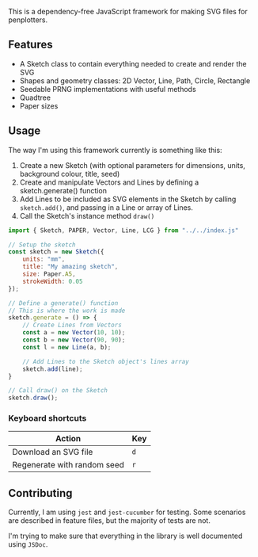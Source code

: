 This is a dependency-free JavaScript framework for making SVG files for penplotters.

## Features

- A Sketch class to contain everything needed to create and render the SVG
- Shapes and geometry classes: 2D Vector, Line, Path, Circle, Rectangle
- Seedable PRNG implementations with useful methods
- Quadtree
- Paper sizes

## Usage

The way I'm using this framework currently is something like this:

1. Create a new Sketch (with optional parameters for dimensions, units, background colour, title, seed)
2. Create and manipulate Vectors and Lines by defining a sketch.generate() function
3. Add Lines to be included as SVG elements in the Sketch by calling `sketch.add()`, and passing in a Line or array of Lines.
4. Call the Sketch's instance method `draw()`

```js
import { Sketch, PAPER, Vector, Line, LCG } from "../../index.js"

// Setup the sketch
const sketch = new Sketch({
    units: "mm",
    title: "My amazing sketch",
    size: Paper.A5,
    strokeWidth: 0.05
});

// Define a generate() function
// This is where the work is made
sketch.generate = () => {
    // Create Lines from Vectors
    const a = new Vector(10, 10);
    const b = new Vector(90, 90);
    const l = new Line(a, b);

    // Add Lines to the Sketch object's lines array
    sketch.add(line);
}

// Call draw() on the Sketch
sketch.draw();
```

### Keyboard shortcuts
| Action | Key |
|-|-|
|Download an SVG file|`d`|
|Regenerate with random seed|`r`|

## Contributing

Currently, I am using `jest` and `jest-cucumber` for testing. Some scenarios are described in feature files, but the majority of tests are not.

I'm trying to make sure that everything in the library is well documented using `JSDoc`.
